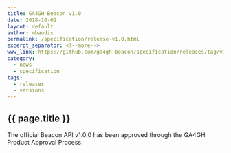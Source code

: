 ```yaml
---
title: GA4GH Beacon v1.0
date: 2018-10-02
layout: default
author: mbaudis
permalink: /specification/release-v1.0.html
excerpt_separator: <!--more-->
www_link: https://github.com/ga4gh-beacon/specification/releases/tag/v1.0.0
category:
  - news
  - specification
tags:
  - releases
  - versions
---
```


## {{ page.title }}

The official Beacon API v1.0.0 has been approved through the GA4GH Product Approval Process.

<!--more-->
